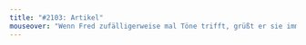 ```yaml
---
title: "#2103: Artikel"
mouseover: "Wenn Fred zufälligerweise mal Töne trifft, grüßt er sie immer freundlich."
---
```

